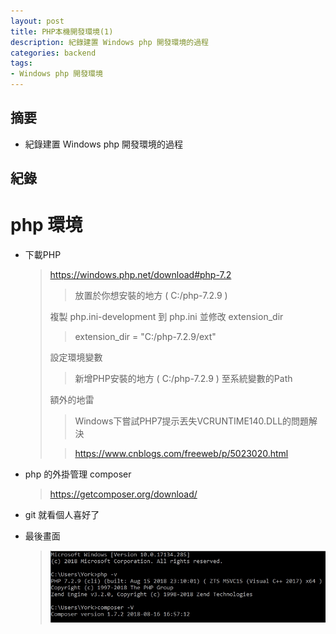 ```yaml
---
layout: post
title: PHP本機開發環境(1)
description: 紀錄建置 Windows php 開發環境的過程
categories: backend
tags:
- Windows php 開發環境
---
```

## 摘要 ##

 - 紀錄建置 Windows php 開發環境的過程
 <!-- more -->
 
## 紀錄 ##


php 環境
=============

 - 下載PHP
    > https://windows.php.net/download#php-7.2
    >
    >> 放置於你想安裝的地方 ( C:/php-7.2.9 )
    >
    > 複製 php.ini-development 到 php.ini 並修改 extension_dir
    >
    >> extension_dir = "C:/php-7.2.9/ext"
    > 
    > 設定環境變數
    >
    >> 新增PHP安裝的地方 ( C:/php-7.2.9 ) 至系統變數的Path
    >
    > 額外的地雷
    >
    >> Windows下嘗試PHP7提示丟失VCRUNTIME140.DLL的問題解決
    >
    >> https://www.cnblogs.com/freeweb/p/5023020.html
 

 - php 的外掛管理 composer
    >https://getcomposer.org/download/
    
 - git 就看個人喜好了
 
 - 最後畫面
 
    > ![image](/img/1538058734401.jpg)
